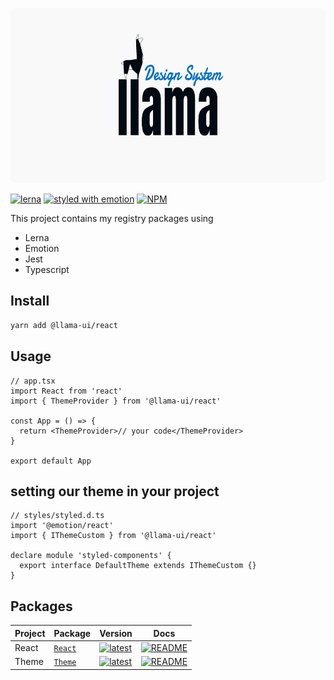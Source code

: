 <p align="center">
  <img src="assets/logo-llama-ds.png" alt="llama logo" height="280" />
</p>

[![lerna](https://img.shields.io/badge/maintained%20with-lerna-cc00ff.svg)](https://lerna.js.org/)
[![styled with emotion](https://img.shields.io/badge/styled_with-emotion-ff69b4.svg)](https://github.com/emotion-js/emotion)
[![NPM](https://img.shields.io/npm/v/@llama-ui/react?color=%23eee111&label=version)](https://www.npmjs.com/package/@llama-ui/react)

This project contains my registry packages using

- Lerna
- Emotion
- Jest
- Typescript

## Install

```bash
yarn add @llama-ui/react
```

## Usage

```tsx
// app.tsx
import React from 'react'
import { ThemeProvider } from '@llama-ui/react'

const App = () => {
  return <ThemeProvider>// your code</ThemeProvider>
}

export default App
```

## setting our theme in your project

```tsx
// styles/styled.d.ts
import '@emotion/react'
import { IThemeCustom } from '@llama-ui/react'

declare module 'styled-components' {
  export interface DefaultTheme extends IThemeCustom {}
}
```

## Packages

| Project | Package                                              | Version                                                                                                         | Docs                                                                                            |
| ------- | ---------------------------------------------------- | --------------------------------------------------------------------------------------------------------------- | ----------------------------------------------------------------------------------------------- |
| React   | [`React`](https://npmjs.com/package/@llama-ui/react) | [![latest](https://img.shields.io/npm/v/@llama-ui/react/latest.svg)](https://npmjs.com/package/@llama-ui/react) | [![README](https://img.shields.io/badge/README--@llama-ui/react.svg)](packages/React/README.md) |
| Theme   | [`Theme`](https://npmjs.com/package/@llama-ui/theme) | [![latest](https://img.shields.io/npm/v/@llama-ui/theme/latest.svg)](https://npmjs.com/package/@llama-ui/theme) | [![README](https://img.shields.io/badge/README--@llama-ui/theme.svg)](packages/Theme/README.md) |
